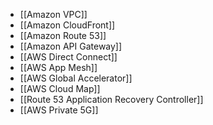 - [[Amazon VPC]]
- [[Amazon CloudFront]]
- [[Amazon Route 53]]
- [[Amazon API Gateway]]
- [[AWS Direct Connect]]
- [[AWS App Mesh]]
- [[AWS Global Accelerator]]
- [[AWS Cloud Map]]
- [[Route 53 Application Recovery Controller]]
- [[AWS Private 5G]]